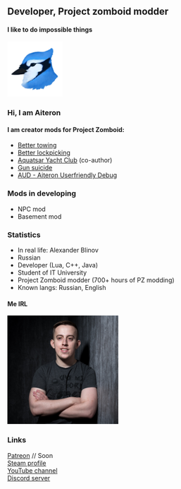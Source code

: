 ## Developer, Project zomboid modder  
#### I like to do impossible things

<img src="./images/aiteronLogo.png" alt="Aiteron" title="Aiteron" width="25%" height="25%"/>

### Hi, I am Aiteron 

#### I am creator mods for Project Zomboid: 
* [Better towing](https://steamcommunity.com/sharedfiles/filedetails/?id=2241990680)
* [Better lockpicking](https://steamcommunity.com/sharedfiles/filedetails/?id=2368058459)
* [Aquatsar Yacht Club](https://steamcommunity.com/sharedfiles/filedetails/?id=2392987599) (co-author)
* [Gun suicide](https://steamcommunity.com/sharedfiles/filedetails/?id=2402057349)
* [AUD - Aiteron Userfriendly Debug](https://steamcommunity.com/sharedfiles/filedetails/?id=2340608427)

### Mods in developing
* NPC mod
* Basement mod


### Statistics
- In real life: Alexander Blinov
- Russian
- Developer (Lua, C++, Java)
- Student of IT University
- Project Zomboid modder (700+ hours of PZ modding)
- Known langs: Russian, English


#### Me IRL
<img src="./images/meIRL.jpg" alt="Aiteron" title="Aiteron" width="50%" height="50%"/>

### Links
[Patreon]() // Soon    
[Steam profile](https://steamcommunity.com/profiles/76561198211669377/)   
[YouTube channel](https://www.youtube.com/c/Aiteron)     
[Discord server](https://discord.gg/EjQhFSUh)  
